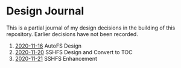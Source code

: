 Design Journal
==============

This is a partial journal of my design decisions in the building of this
repository. Earlier decisions have not been recorded.

1. [2020-11-16](https://github.com/dfhawthorne/local_utilities/blob/master/design_journal/2020-11-16.md) AutoFS Design
1. [2020-11-20](https://github.com/dfhawthorne/local_utilities/blob/master/design_journal/2020-11-20.md) SSHFS Design and Convert to TOC
1. [2020-11-21](https://github.com/dfhawthorne/local_utilities/blob/master/design_journal/2020-11-21.md) SSHFS Enhancement
